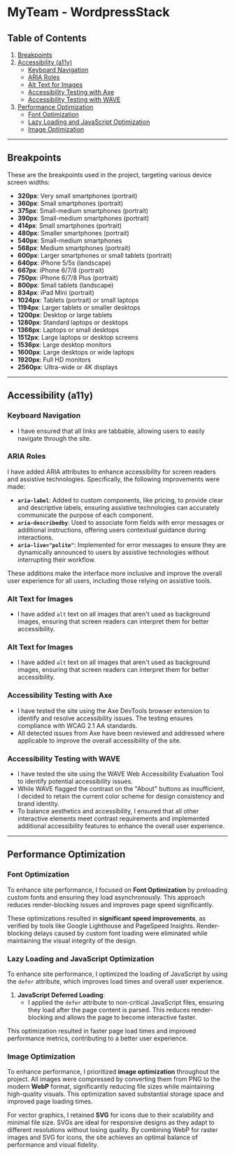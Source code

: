 # MyTeam - WordpressStack

## Table of Contents
1. [Breakpoints](#breakpoints)
2. [Accessibility (a11y)](#accessibility-a11y)
   - [Keyboard Navigation](#keyboard-navigation)
   - [ARIA Roles](#aria-roles)
   - [Alt Text for Images](#alt-text-for-images)
   - [Accessibility Testing with Axe](#accessibility-testing-with-axe)
   - [Accessibility Testing with WAVE](#accessibility-testing-with-wave)
3. [Performance Optimization](#performance-optimization)
   - [Font Optimization](#font-optimization)
   - [Lazy Loading and JavaScript Optimization](#lazy-loading-and-javascript-optimization)
   - [Image Optimization](#image-optimization)

---

## Breakpoints

These are the breakpoints used in the project, targeting various device screen widths:

- **320px**: Very small smartphones (portrait)
- **360px**: Small smartphones (portrait)
- **375px**: Small-medium smartphones (portrait)
- **390px**: Small-medium smartphones (portrait)
- **414px**: Small smartphones (portrait)
- **480px**: Smaller smartphones (portrait)
- **540px**: Small-medium smartphones
- **568px**: Medium smartphones (portrait)
- **600px**: Larger smartphones or small tablets (portrait)
- **640px**: iPhone 5/5s (landscape)
- **667px**: iPhone 6/7/8 (portrait)
- **750px**: iPhone 6/7/8 Plus (portrait)
- **800px**: Small tablets (landscape)
- **834px**: iPad Mini (portrait)
- **1024px**: Tablets (portrait) or small laptops
- **1194px**: Larger tablets or smaller desktops
- **1200px**: Desktop or large tablets
- **1280px**: Standard laptops or desktops
- **1366px**: Laptops or small desktops
- **1512px**: Large laptops or desktop screens
- **1536px**: Large desktop monitors
- **1600px**: Large desktops or wide laptops
- **1920px**: Full HD monitors
- **2560px**: Ultra-wide or 4K displays

---

## Accessibility (a11y)

### Keyboard Navigation

- I have ensured that all links are tabbable, allowing users to easily navigate through the site.

### ARIA Roles

I have added ARIA attributes to enhance accessibility for screen readers and assistive technologies. Specifically, the following improvements were made:

- **`aria-label`**: Added to custom components, like pricing, to provide clear and descriptive labels, ensuring assistive technologies can accurately communicate the purpose of each component.  
- **`aria-describedby`**: Used to associate form fields with error messages or additional instructions, offering users contextual guidance during interactions.  
- **`aria-live="polite"`**: Implemented for error messages to ensure they are dynamically announced to users by assistive technologies without interrupting their workflow.  

These additions make the interface more inclusive and improve the overall user experience for all users, including those relying on assistive tools.

### Alt Text for Images

- I have added `alt` text on all images that aren't used as background images, ensuring that screen readers can interpret them for better accessibility.

### Alt Text for Images

- I have added `alt` text on all images that aren't used as background images, ensuring that screen readers can interpret them for better accessibility.

### Accessibility Testing with Axe

- I have tested the site using the Axe DevTools browser extension to identify and resolve accessibility issues. The testing ensures compliance with WCAG 2.1 AA standards.
- All detected issues from Axe have been reviewed and addressed where applicable to improve the overall accessibility of the site.

### Accessibility Testing with WAVE

- I have tested the site using the WAVE Web Accessibility Evaluation Tool to identify potential accessibility issues.  
- While WAVE flagged the contrast on the "About" buttons as insufficient, I decided to retain the current color scheme for design consistency and brand identity.  
- To balance aesthetics and accessibility, I ensured that all other interactive elements meet contrast requirements and implemented additional accessibility features to enhance the overall user experience.  

---

## Performance Optimization

### Font Optimization

To enhance site performance, I focused on **Font Optimization** by preloading custom fonts and ensuring they load asynchronously. This approach reduces render-blocking issues and improves page speed significantly.

These optimizations resulted in **significant speed improvements**, as verified by tools like Google Lighthouse and PageSpeed Insights. Render-blocking delays caused by custom font loading were eliminated while maintaining the visual integrity of the design.

### Lazy Loading and JavaScript Optimization

To enhance site performance, I optimized the loading of JavaScript by using the `defer` attribute, which improves load times and overall user experience.

1. **JavaScript Deferred Loading**:  
   - I applied the `defer` attribute to non-critical JavaScript files, ensuring they load after the page content is parsed. This reduces render-blocking and allows the page to become interactive faster.

This optimization resulted in faster page load times and improved performance metrics, contributing to a better user experience.

### Image Optimization

To enhance performance, I prioritized **image optimization** throughout the project. All images were compressed by converting them from PNG to the modern **WebP** format, significantly reducing file sizes while maintaining high-quality visuals. This optimization saved substantial storage space and improved page loading times.

For vector graphics, I retained **SVG** for icons due to their scalability and minimal file size. SVGs are ideal for responsive designs as they adapt to different resolutions without losing quality. By combining WebP for raster images and SVG for icons, the site achieves an optimal balance of performance and visual fidelity.